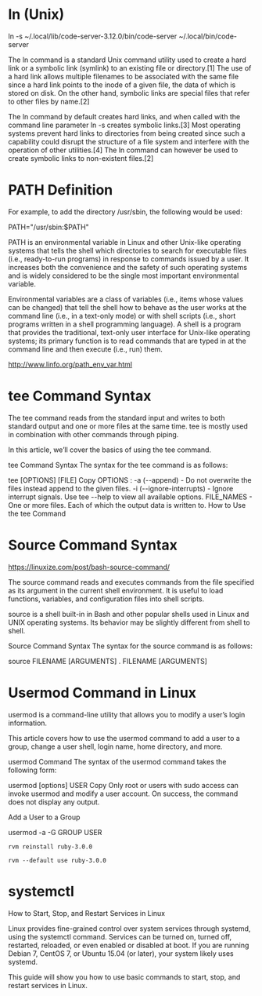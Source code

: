 # ln (Unix)

ln -s ~/.local/lib/code-server-3.12.0/bin/code-server ~/.local/bin/code-server

The ln command is a standard Unix command utility used to create a hard link or a symbolic link (symlink) to an existing file or directory.[1] The use of a hard link allows multiple filenames to be associated with the same file since a hard link points to the inode of a given file, the data of which is stored on disk. On the other hand, symbolic links are special files that refer to other files by name.[2]

The ln command by default creates hard links, and when called with the command line parameter ln -s creates symbolic links.[3] Most operating systems prevent hard links to directories from being created since such a capability could disrupt the structure of a file system and interfere with the operation of other utilities.[4] The ln command can however be used to create symbolic links to non-existent files.[2]


# PATH Definition 

For example, to add the directory /usr/sbin, the following would be used:

PATH="/usr/sbin:$PATH"

PATH is an environmental variable in Linux and other Unix-like operating systems that tells the shell which directories to search for executable files (i.e., ready-to-run programs) in response to commands issued by a user. It increases both the convenience and the safety of such operating systems and is widely considered to be the single most important environmental variable.

Environmental variables are a class of variables (i.e., items whose values can be changed) that tell the shell how to behave as the user works at the command line (i.e., in a text-only mode) or with shell scripts (i.e., short programs written in a shell programming language). A shell is a program that provides the traditional, text-only user interface for Unix-like operating systems; its primary function is to read commands that are typed in at the command line and then execute (i.e., run) them.

http://www.linfo.org/path_env_var.html

# tee Command Syntax

The tee command reads from the standard input and writes to both standard output and one or more files at the same time. tee is mostly used in combination with other commands through piping.

In this article, we’ll cover the basics of using the tee command.

tee Command Syntax
The syntax for the tee command is as follows:

tee [OPTIONS] [FILE]
Copy
OPTIONS :
-a (--append) - Do not overwrite the files instead append to the given files.
-i (--ignore-interrupts) - Ignore interrupt signals.
Use tee --help to view all available options.
FILE_NAMES - One or more files. Each of which the output data is written to.
How to Use the tee Command


# Source Command Syntax 

https://linuxize.com/post/bash-source-command/


The source command reads and executes commands from the file specified as its argument in the current shell environment. It is useful to load functions, variables, and configuration files into shell scripts.

source is a shell built-in in Bash and other popular shells used in Linux and UNIX operating systems. Its behavior may be slightly different from shell to shell.

Source Command Syntax
The syntax for the source command is as follows:

source FILENAME [ARGUMENTS]
. FILENAME [ARGUMENTS]


# Usermod Command in Linux

usermod is a command-line utility that allows you to modify a user’s login information.

This article covers how to use the usermod command to add a user to a group, change a user shell, login name, home directory, and more.

usermod Command
The syntax of the usermod command takes the following form:

usermod [options] USER
Copy
Only root or users with sudo access can invoke usermod and modify a user account. On success, the command does not display any output.

Add a User to a Group

usermod -a -G GROUP USER

```
rvm reinstall ruby-3.0.0
```

```
rvm --default use ruby-3.0.0
```


 # systemctl

How to Start, Stop, and Restart Services in Linux

Linux provides fine-grained control over system services through systemd, using the systemctl command. Services can be turned on, turned off, restarted, reloaded, or even enabled or disabled at boot. If you are running Debian 7, CentOS 7, or Ubuntu 15.04 (or later), your system likely uses systemd.

This guide will show you how to use basic commands to start, stop, and restart services in Linux.